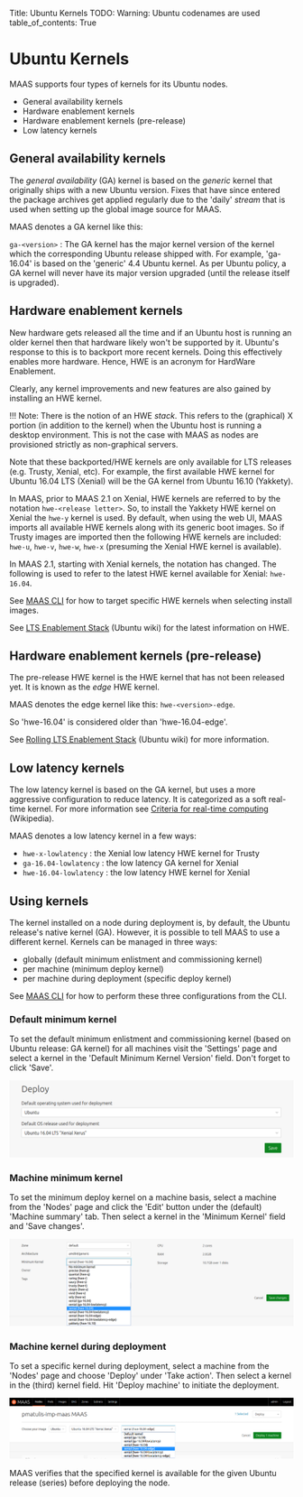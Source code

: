 Title: Ubuntu Kernels
TODO:  Warning: Ubuntu codenames are used
table_of_contents: True


# Ubuntu Kernels

MAAS supports four types of kernels for its Ubuntu nodes.

- General availability kernels
- Hardware enablement kernels
- Hardware enablement kernels (pre-release)
- Low latency kernels


## General availability kernels

The *general availability* (GA) kernel is based on the *generic* kernel that
originally ships with a new Ubuntu version. Fixes that have since entered the
package archives get applied regularly due to the 'daily' *stream* that is used
when setting up the global image source for MAAS.

MAAS denotes a GA kernel like this:

`ga-<version>` : The GA kernel has the major kernel version of the kernel which
the corresponding Ubuntu release shipped with. For example, 'ga-16.04' is based
on the 'generic' 4.4 Ubuntu kernel. As per Ubuntu policy, a GA kernel will
never have its major version upgraded (until the release itself is upgraded).


## Hardware enablement kernels

New hardware gets released all the time and if an Ubuntu host is running an
older kernel then that hardware likely won't be supported by it. Ubuntu's
response to this is to backport more recent kernels. Doing this effectively
enables more hardware. Hence, HWE is an acronym for HardWare Enablement.

Clearly, any kernel improvements and new features are also gained by installing
an HWE kernel.

!!! Note: 
    There is the notion of an HWE *stack*. This refers to the (graphical)
    X portion (in addition to the kernel) when the Ubuntu host is running a desktop
    environment. This is not the case with MAAS as nodes are provisioned strictly
    as non-graphical servers.

Note that these backported/HWE kernels are only available for LTS releases
(e.g. Trusty, Xenial, etc). For example, the first available HWE kernel for
Ubuntu 16.04 LTS (Xenial) will be the GA kernel from Ubuntu 16.10 (Yakkety). 

In MAAS, prior to MAAS 2.1 on Xenial, HWE kernels are referred to by the
notation `hwe-<release letter>`. So, to install the Yakkety HWE kernel on
Xenial the `hwe-y` kernel is used. By default, when using the web UI, MAAS
imports all available HWE kernels along with its generic boot images. So if
Trusty images are imported then the following HWE kernels are included:
`hwe-u`, `hwe-v`, `hwe-w`, `hwe-x` (presuming the Xenial HWE kernel is
available).

In MAAS 2.1, starting with Xenial kernels, the notation has changed. The
following is used to refer to the latest HWE kernel available for Xenial:
`hwe-16.04`.

See [MAAS CLI][cli-select-images] for how to target specific HWE kernels when
selecting install images.

See [LTS Enablement Stack][ubuntu-wiki-hwe] (Ubuntu wiki) for the latest
information on HWE.


## Hardware enablement kernels (pre-release)

The pre-release HWE kernel is the HWE kernel that has not been released yet. It
is known as the *edge* HWE kernel.

MAAS denotes the edge kernel like this: `hwe-<version>-edge`.

So 'hwe-16.04' is considered older than 'hwe-16.04-edge'.

See [Rolling LTS Enablement Stack][ubuntu-wiki-hwe-edge] (Ubuntu wiki) for more
information.


## Low latency kernels

The low latency kernel is based on the GA kernel, but uses a more aggressive
configuration to reduce latency. It is categorized as a soft real-time kernel.
For more information see
[Criteria for real-time computing][wikipedia-real-time-computing] (Wikipedia).

MAAS denotes a low latency kernel in a few ways:

- `hwe-x-lowlatency` : the Xenial low latency HWE kernel for Trusty
- `ga-16.04-lowlatency` : the low latency GA kernel for Xenial
- `hwe-16.04-lowlatency` : the low latency HWE kernel for Xenial


## Using kernels

The kernel installed on a node during deployment is, by default, the Ubuntu
release's native kernel (GA). However, it is possible to tell MAAS to use a
different kernel. Kernels can be managed in three ways:

- globally (default minimum enlistment and commissioning kernel)
- per machine (minimum deploy kernel)
- per machine during deployment (specific deploy kernel)

See
[MAAS CLI][cli-set-a-default-minimum-kernel-for-enlistment-and-commissioning]
for how to perform these three configurations from the CLI.

### Default minimum kernel

To set the default minimum enlistment and commissioning kernel (based on Ubuntu
release: GA kernel) for all machines visit the 'Settings' page and select a
kernel in the 'Default Minimum Kernel Version' field. Don't forget to click
'Save'.

![default minimum kernel][img__2.2_default-minimum-kernel]

### Machine minimum kernel

To set the minimum deploy kernel on a machine basis, select a machine from the
'Nodes' page and click the 'Edit' button under the (default) 'Machine summary'
tab.  Then select a kernel in the 'Minimum Kernel' field and 'Save changes'.

![machine minimum kernel][img__2.2_machine-minimum-kernel]

### Machine kernel during deployment

To set a specific kernel during deployment, select a machine from the 'Nodes'
page and choose 'Deploy' under 'Take action'. Then select a kernel in the
(third) kernel field. Hit 'Deploy machine' to initiate the deployment.

![machine during deploy kernel][img__2.2_machine-during-deploy-kernel]

MAAS verifies that the specified kernel is available for the given Ubuntu
release (series) before deploying the node. 


<!-- LINKS -->

[cli-select-images]: manage-cli-images.md#select-images
[ubuntu-wiki-hwe]: https://wiki.ubuntu.com/Kernel/LTSEnablementStack
[ubuntu-wiki-hwe-edge]: https://wiki.ubuntu.com/Kernel/RollingLTSEnablementStack#hwe-16.04-edge
[wikipedia-real-time-computing]: https://en.wikipedia.org/wiki/Real-time_computing#Criteria_for_real-time_computing
[cli-set-a-default-minimum-kernel-for-enlistment-and-commissioning]: manage-cli-kernels.md#set-a-default-minimum-kernel-for-enlistment-and-commissioning

[img__2.2_default-minimum-kernel]: ../media/installconfig-nodes-ubuntu-kernels__2.2_default-minimum-kernel.png
[img__2.2_machine-minimum-kernel]: ../media/installconfig-nodes-ubuntu-kernels__2.2_machine-minimum-kernel.png
[img__2.2_machine-during-deploy-kernel]: ../media/installconfig-nodes-ubuntu-kernels__2.2_machine-during-deploy-kernel.png
